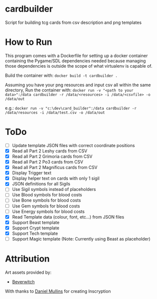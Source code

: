 # cardbuilder
Script for building tcg cards from csv description and png templates

# How to Run
This program comes with a Dockerfile for setting up a docker container containing the Pygame/SDL dependencies needed because managing those dependencies is outside the scope of what virtualenv is capable of.

Build the container with:
	`docker build -t cardbuilder .`

Assuming you have your png resources and input csv all within the same directory, Run the container with:
	`docker run -v "<path to your data>":/data cardbuilder -r /data/<resources> -i /data/<csvfile> -o /data/out`

e.g.:
	`docker run -v "c:\dev\card_builder":/data cardbuilder -r /data/resources -i /data/test.csv -o /data/out`

# ToDo
 * [ ] Update template JSON files with correct coordinate positions
 * [x] Read all Part 2 Leshy cards from CSV
 * [x] Read all Part 2 Grimoria cards from CSV
 * [x] Read all Part 2 Po3 cards from CSV
 * [x] Read all Part 2 Magnificus cards from CSV
 * [x] Display Trigger text
 * [x] Display helper text on cards with only 1 sigil
 * [x] JSON definitions for all Sigils
 * [ ] Use Sigil symbols instead of placeholders
 * [ ] Use Blood symbols for blood costs
 * [ ] Use Bone symbols for blood costs
 * [ ] Use Gem symbols for blood costs
 * [ ] Use Energy symbols for blood costs
 * [x] Read Template data (colour, font, etc...) from JSON files
 * [x] Support Beast template
 * [x] Support Crypt template
 * [x] Support Tech template
 * [ ] Support Magic template (Note: Currently using Beast as placeholder)

# Attribution
Art assets provided by:
 * [Beverwitch](https://twitter.com/baublebeverage)

With thanks to [Daniel Mullins](https://twitter.com/DMullinsGames) for creating Inscryption
